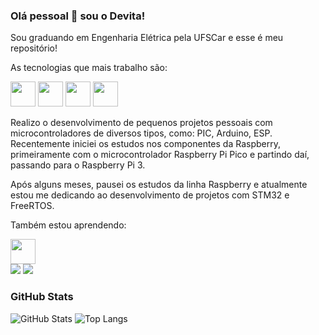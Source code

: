 ### Olá pessoal 👋 sou o Devita!

Sou graduando em Engenharia Elétrica pela UFSCar e esse é meu repositório!

As tecnologias que mais trabalho são:  

<img src="https://cdn.jsdelivr.net/gh/devicons/devicon/icons/c/c-original.svg" width="40" height="40"/> <img src="https://cdn.jsdelivr.net/gh/devicons/devicon/icons/cplusplus/cplusplus-original.svg" width="40" height="40"/> <img src="https://cdn.jsdelivr.net/gh/devicons/devicon/icons/python/python-original.svg" width="40" height="40"/> <img src="https://cdn.jsdelivr.net/gh/devicons/devicon/icons/arduino/arduino-original.svg" width="40" height="40" />

Realizo o desenvolvimento de pequenos projetos pessoais com microcontroladores de diversos tipos, como: PIC, Arduino, ESP. Recentemente iniciei os estudos nos componentes da Raspberry, primeiramente com o microcontrolador Raspberry Pi Pico e partindo daí, passando para o Raspberry Pi 3. 

Após alguns meses, pausei os estudos da linha Raspberry e atualmente estou me dedicando ao desenvolvimento de projetos com STM32 e FreeRTOS. 
          
Também estou aprendendo:
      
<img src="https://cdn.jsdelivr.net/gh/devicons/devicon/icons/mysql/mysql-original-wordmark.svg" width="40" height="40" />




<div>
<a href="https://www.instagram.com/_bluccard_/?igshid=ZDdkNTZiNTM%3D" target="_blank"><img src="https://img.shields.io/badge/-Instagram-%23E4405F?style=for-the-badge&logo=instagram&logoColor=white" target="_blank"></a>
<a href="https://www.linkedin.com/in/b-devita" target="_blank"><img src="https://img.shields.io/badge/-LinkedIn-%230077B5?style=for-the-badge&logo=linkedin&logoColor=white" target="_blank"></a>   
</div>

### GitHub Stats
![GitHub Stats](https://github-readme-stats.vercel.app/api?username=g-devita&theme=transparent&bg_color=000&border_color=30A3DC&show_icons=true&icon_color=30A3DC&title_color=E94D5F&text_color=FFF)
![Top Langs](https://github-readme-stats-git-masterrstaa-rickstaa.vercel.app/api/top-langs/?username=g-devita&layout=compact&bg_color=000&border_color=30A3DC&title_color=E94D5F&text_color=FFF)
